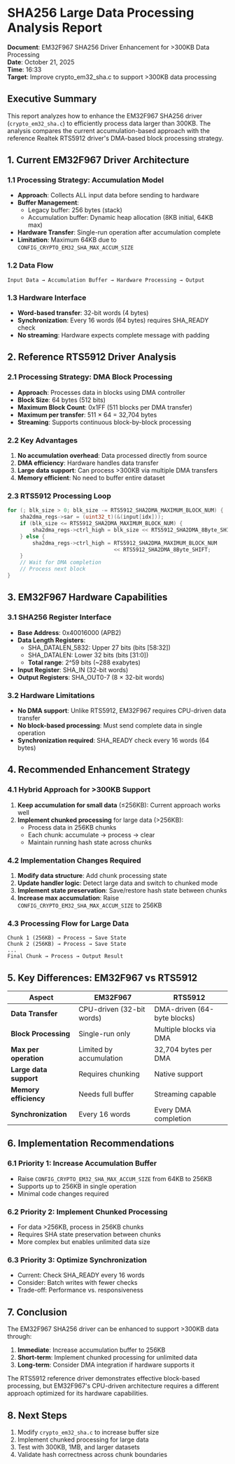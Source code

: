 # SHA256 Large Data Processing Analysis Report
**Document**: EM32F967 SHA256 Driver Enhancement for >300KB Data Processing  
**Date**: October 21, 2025  
**Time**: 16:33  
**Target**: Improve crypto_em32_sha.c to support >300KB data processing

## Executive Summary

This report analyzes how to enhance the EM32F967 SHA256 driver (`crypto_em32_sha.c`) to efficiently process data larger than 300KB. The analysis compares the current accumulation-based approach with the reference Realtek RTS5912 driver's DMA-based block processing strategy.

## 1. Current EM32F967 Driver Architecture

### 1.1 Processing Strategy: Accumulation Model
- **Approach**: Collects ALL input data before sending to hardware
- **Buffer Management**: 
  - Legacy buffer: 256 bytes (stack)
  - Accumulation buffer: Dynamic heap allocation (8KB initial, 64KB max)
- **Hardware Transfer**: Single-run operation after accumulation complete
- **Limitation**: Maximum 64KB due to `CONFIG_CRYPTO_EM32_SHA_MAX_ACCUM_SIZE`

### 1.2 Data Flow
```
Input Data → Accumulation Buffer → Hardware Processing → Output
```

### 1.3 Hardware Interface
- **Word-based transfer**: 32-bit words (4 bytes)
- **Synchronization**: Every 16 words (64 bytes) requires SHA_READY check
- **No streaming**: Hardware expects complete message with padding

## 2. Reference RTS5912 Driver Analysis

### 2.1 Processing Strategy: DMA Block Processing
- **Approach**: Processes data in blocks using DMA controller
- **Block Size**: 64 bytes (512 bits)
- **Maximum Block Count**: 0x1FF (511 blocks per DMA transfer)
- **Maximum per transfer**: 511 × 64 = 32,704 bytes
- **Streaming**: Supports continuous block-by-block processing

### 2.2 Key Advantages
1. **No accumulation overhead**: Data processed directly from source
2. **DMA efficiency**: Hardware handles data transfer
3. **Large data support**: Can process >300KB via multiple DMA transfers
4. **Memory efficient**: No need to buffer entire dataset

### 2.3 RTS5912 Processing Loop
```c
for (; blk_size > 0; blk_size -= RTS5912_SHA2DMA_MAXIMUM_BLOCK_NUM) {
    sha2dma_regs->sar = (uint32_t)(&(input[idx]));
    if (blk_size <= RTS5912_SHA2DMA_MAXIMUM_BLOCK_NUM) {
        sha2dma_regs->ctrl_high = blk_size << RTS5912_SHA2DMA_8Byte_SHIFT;
    } else {
        sha2dma_regs->ctrl_high = RTS5912_SHA2DMA_MAXIMUM_BLOCK_NUM 
                                  << RTS5912_SHA2DMA_8Byte_SHIFT;
    }
    // Wait for DMA completion
    // Process next block
}
```

## 3. EM32F967 Hardware Capabilities

### 3.1 SHA256 Register Interface
- **Base Address**: 0x40016000 (APB2)
- **Data Length Registers**: 
  - SHA_DATALEN_5832: Upper 27 bits (bits [58:32])
  - SHA_DATALEN: Lower 32 bits (bits [31:0])
  - **Total range**: 2^59 bits (~288 exabytes)
- **Input Register**: SHA_IN (32-bit words)
- **Output Registers**: SHA_OUT0-7 (8 × 32-bit words)

### 3.2 Hardware Limitations
- **No DMA support**: Unlike RTS5912, EM32F967 requires CPU-driven data transfer
- **No block-based processing**: Must send complete data in single operation
- **Synchronization required**: SHA_READY check every 16 words (64 bytes)

## 4. Recommended Enhancement Strategy

### 4.1 Hybrid Approach for >300KB Support
1. **Keep accumulation for small data** (≤256KB): Current approach works well
2. **Implement chunked processing** for large data (>256KB):
   - Process data in 256KB chunks
   - Each chunk: accumulate → process → clear
   - Maintain running hash state across chunks

### 4.2 Implementation Changes Required
1. **Modify data structure**: Add chunk processing state
2. **Update handler logic**: Detect large data and switch to chunked mode
3. **Implement state preservation**: Save/restore hash state between chunks
4. **Increase max accumulation**: Raise `CONFIG_CRYPTO_EM32_SHA_MAX_ACCUM_SIZE` to 256KB

### 4.3 Processing Flow for Large Data
```
Chunk 1 (256KB) → Process → Save State
Chunk 2 (256KB) → Process → Save State
...
Final Chunk → Process → Output Result
```

## 5. Key Differences: EM32F967 vs RTS5912

| Aspect | EM32F967 | RTS5912 |
|--------|----------|---------|
| **Data Transfer** | CPU-driven (32-bit words) | DMA-driven (64-byte blocks) |
| **Block Processing** | Single-run only | Multiple blocks via DMA |
| **Max per operation** | Limited by accumulation | 32,704 bytes per DMA |
| **Large data support** | Requires chunking | Native support |
| **Memory efficiency** | Needs full buffer | Streaming capable |
| **Synchronization** | Every 16 words | Every DMA completion |

## 6. Implementation Recommendations

### 6.1 Priority 1: Increase Accumulation Buffer
- Raise `CONFIG_CRYPTO_EM32_SHA_MAX_ACCUM_SIZE` from 64KB to 256KB
- Supports up to 256KB in single operation
- Minimal code changes required

### 6.2 Priority 2: Implement Chunked Processing
- For data >256KB, process in 256KB chunks
- Requires SHA state preservation between chunks
- More complex but enables unlimited data size

### 6.3 Priority 3: Optimize Synchronization
- Current: Check SHA_READY every 16 words
- Consider: Batch writes with fewer checks
- Trade-off: Performance vs. responsiveness

## 7. Conclusion

The EM32F967 SHA256 driver can be enhanced to support >300KB data through:
1. **Immediate**: Increase accumulation buffer to 256KB
2. **Short-term**: Implement chunked processing for unlimited data
3. **Long-term**: Consider DMA integration if hardware supports it

The RTS5912 reference driver demonstrates effective block-based processing, but EM32F967's CPU-driven architecture requires a different approach optimized for its hardware capabilities.

## 8. Next Steps

1. Modify `crypto_em32_sha.c` to increase buffer size
2. Implement chunked processing for large data
3. Test with 300KB, 1MB, and larger datasets
4. Validate hash correctness across chunk boundaries

